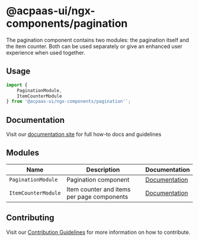 # @acpaas-ui/ngx-components/pagination

The pagination component contains two modules: the pagination itself and the item counter. Both can be used separately or give an enhanced user experience when used together.

## Usage

```typescript
import {
    PaginationModule,
    ItemCounterModule
} from '@acpaas-ui/ngx-components/pagination'`;
```

## Documentation

Visit our [documentation site](https://acpaas-ui.digipolis.be/) for full how-to docs and guidelines

## Modules

| Name         | Description | Documentation |
| -----------  | ------ | -------------------------- |
| `PaginationModule` | Pagination component | [Documentation](./src/lib/pagination/README.md)
| `ItemCounterModule` | Item counter and items per page components  | [Documentation](./src/lib/item-counter/README.md)

## Contributing

Visit our [Contribution Guidelines](../../CONTRIBUTING.md) for more information on how to contribute.
